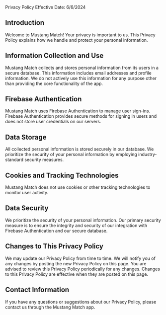 Privacy Policy
Effective Date: 6/6/2024

## Introduction
Welcome to Mustang Match! Your privacy is important to us. This Privacy Policy explains how we handle and protect your personal information.

## Information Collection and Use
Mustang Match collects and stores personal information from its users in a secure database. This information includes email addresses and profile information. We do not actively use this information for any purpose other than providing the core functionality of the app.

## Firebase Authentication
Mustang Match uses Firebase Authentication to manage user sign-ins. Firebase Authentication provides secure methods for signing in users and does not store user credentials on our servers.

## Data Storage
All collected personal information is stored securely in our database. We prioritize the security of your personal information by employing industry-standard security measures.

## Cookies and Tracking Technologies
Mustang Match does not use cookies or other tracking technologies to monitor user activity.

## Data Security
We prioritize the security of your personal information. Our primary security measure is to ensure the integrity and security of our integration with Firebase Authentication and our secure database.

## Changes to This Privacy Policy
We may update our Privacy Policy from time to time. We will notify you of any changes by posting the new Privacy Policy on this page. You are advised to review this Privacy Policy periodically for any changes. Changes to this Privacy Policy are effective when they are posted on this page.

## Contact Information
If you have any questions or suggestions about our Privacy Policy, please contact us through the Mustang Match app.
